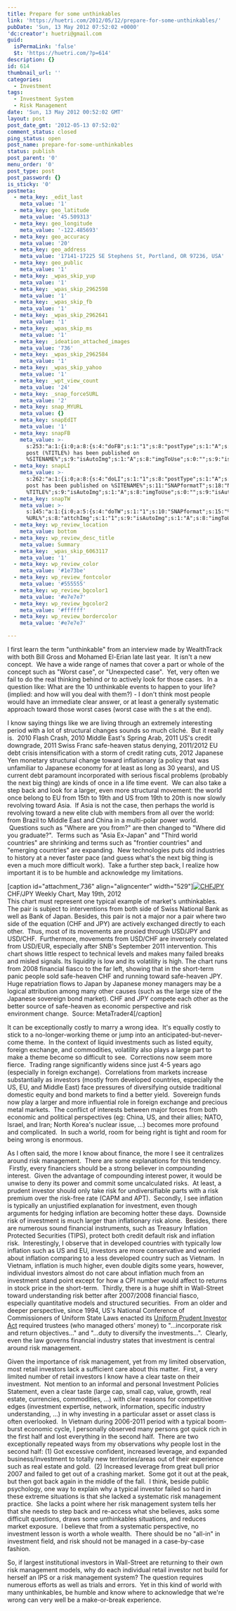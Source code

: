 ```yaml
---
title: Prepare for some unthinkables
link: 'https://huetri.com/2012/05/12/prepare-for-some-unthinkables/'
pubDate: 'Sun, 13 May 2012 07:52:02 +0000'
'dc:creator': huetri@gmail.com
guid:
  isPermaLink: 'false'
  $t: 'https://huetri.com/?p=614'
description: {}
id: 614
thumbnail_url: ''
categories:
  - Investment
tags:
  - Investment System
  - Risk Management
date: 'Sun, 13 May 2012 00:52:02 GMT'
layout: post
post_date_gmt: '2012-05-13 07:52:02'
comment_status: closed
ping_status: open
post_name: prepare-for-some-unthinkables
status: publish
post_parent: '0'
menu_order: '0'
post_type: post
post_password: {}
is_sticky: '0'
postmeta:
  - meta_key: _edit_last
    meta_value: '1'
  - meta_key: geo_latitude
    meta_value: '45.509313'
  - meta_key: geo_longitude
    meta_value: '-122.485693'
  - meta_key: geo_accuracy
    meta_value: '20'
  - meta_key: geo_address
    meta_value: '17141-17225 SE Stephens St, Portland, OR 97236, USA'
  - meta_key: geo_public
    meta_value: '1'
  - meta_key: _wpas_skip_yup
    meta_value: '1'
  - meta_key: _wpas_skip_2962598
    meta_value: '1'
  - meta_key: _wpas_skip_fb
    meta_value: '1'
  - meta_key: _wpas_skip_2962641
    meta_value: '1'
  - meta_key: _wpas_skip_ms
    meta_value: '1'
  - meta_key: _ideation_attached_images
    meta_value: '736'
  - meta_key: _wpas_skip_2962584
    meta_value: '1'
  - meta_key: _wpas_skip_yahoo
    meta_value: '1'
  - meta_key: _wpt_view_count
    meta_value: '24'
  - meta_key: _snap_forceSURL
    meta_value: '2'
  - meta_key: snap_MYURL
    meta_value: {}
  - meta_key: snapEdIT
    meta_value: '1'
  - meta_key: snapFB
    meta_value: >-
      s:253:"a:1:{i:0;a:8:{s:4:"doFB";s:1:"1";s:8:"postType";s:1:"A";s:10:"AttachPost";s:1:"2";s:10:"SNAPformat";s:51:"New
      post (%TITLE%) has been published on
      %SITENAME%";s:9:"isAutoImg";s:1:"A";s:8:"imgToUse";s:0:"";s:9:"isAutoURL";s:1:"A";s:8:"urlToUse";s:0:"";}}";
  - meta_key: snapLI
    meta_value: >-
      s:262:"a:1:{i:0;a:8:{s:4:"doLI";s:1:"1";s:8:"postType";s:1:"A";s:10:"SNAPformat";s:41:"New
      post has been published on %SITENAME%";s:11:"SNAPformatT";s:18:"New Post -
      %TITLE%";s:9:"isAutoImg";s:1:"A";s:8:"imgToUse";s:0:"";s:9:"isAutoURL";s:1:"A";s:8:"urlToUse";s:0:"";}}";
  - meta_key: snapTW
    meta_value: >-
      s:145:"a:1:{i:0;a:5:{s:4:"doTW";s:1:"1";s:10:"SNAPformat";s:15:"%TITLE% -
      %URL%";s:8:"attchImg";s:1:"1";s:9:"isAutoImg";s:1:"A";s:8:"imgToUse";s:0:"";}}";
  - meta_key: wp_review_location
    meta_value: bottom
  - meta_key: wp_review_desc_title
    meta_value: Summary
  - meta_key: _wpas_skip_6063117
    meta_value: '1'
  - meta_key: wp_review_color
    meta_value: '#1e73be'
  - meta_key: wp_review_fontcolor
    meta_value: '#555555'
  - meta_key: wp_review_bgcolor1
    meta_value: '#e7e7e7'
  - meta_key: wp_review_bgcolor2
    meta_value: '#ffffff'
  - meta_key: wp_review_bordercolor
    meta_value: '#e7e7e7'

---
```

I first learn the term "unthinkable" from an interview made by WealthTrack with both Bill Gross and Mohamed El-Erian late last year.  It isn't a new concept.  We have a wide range of names that cover a part or whole of the concept such as "Worst case", or "Unexpected case".  Yet, very often we fail to do the real thinking behind or to actively look for those cases.  In a question like: What are the 10 unthinkable events to happen to your life? (implied: and how will you deal with them?) - I don't think most people would have an immediate clear answer, or at least a generally systematic approach toward those worst cases (worst case with the s at the end).

I know saying things like we are living through an extremely interesting period with a lot of structural changes sounds so much cliché.  But it really is.  2010 Flash Crash, 2010 Middle East's Spring Arab, 2011 US's credit downgrade, 2011 Swiss Franc safe-heaven status denying, 2011/2012 EU debt crisis intensification with a storm of credit rating cuts, 2012 Japanese Yen monetary structural change toward inflationary (a policy that was unfamiliar to Japanese economy for at least as long as 30 years), and US current debt paramount incorporated with serious fiscal problems (probably the next big thing) are kinds of once in a life time event.  We can also take a step back and look for a larger, even more structural movement: the world once belong to EU from 15th to 19th and US from 19th to 20th is now slowly revolving toward Asia.  If Asia is not the case, then perhaps the world is revolving toward a new elite club with members from all over the world: from Brazil to Middle East and China in a multi-polar power world.  Questions such as "Where are you from?" are then changed to "Where did you graduate?".  Terms such as "Asia Ex-Japan" and "Third world countries" are shrinking and terms such as "frontier countries" and "emerging countries" are expanding.  New technologies puts old industries to history at a never faster pace (and guess what's the next big thing is even a much more difficult work).  Take a further step back, I realize how important it is to be humble and acknowledge my limitations.

\[caption id="attachment\_736" align="aligncenter" width="529"\][![](http://69.195.124.154/~huetrico/wp-content/uploads/2012/05/chfjpy.png "CHFJPY")](http://69.195.124.154/~huetrico/wp-content/uploads/2012/05/chfjpy.png) CHF/JPY Weekly Chart, May 19th, 2012  
This chart must represent one typical example of market's unthinkables. The pair is subject to interventions from both side of Swiss National Bank as well as Bank of Japan. Besides, this pair is not a major nor a pair where two side of the equation (CHF and JPY) are actively exchanged directly to each other.  Thus, most of its movements are proxied through USD/JPY and USD/CHF.  Furthermore, movements from USD/CHF are inversely correlated from USD/EUR, especially after SNB's September 2011 intervention. This chart shows little respect to technical levels and makes many failed breaks and misled signals. Its liquidity is low and its volatility is high. The chart runs from 2008 financial fiasco to the far left, showing that in the short-term panic people sold safe-heaven CHF and running toward safe-heaven JPY. Huge repatriation flows to Japan by Japanese money managers may be a logical attribution among many other causes (such as the large size of the Japanese sovereign bond market). CHF and JPY compete each other as the better source of safe-heaven as economic perspective and risk environment change.  Source: MetaTrader4\[/caption\]

It can be exceptionally costly to marry a wrong idea.  It's equally costly to stick to a no-longer-working theme or jump into an anticipated-but-never-come theme.  In the context of liquid investments such as listed equity, foreign exchange, and commodities, volatility also plays a large part to make a theme become so difficult to see.  Corrections now seem more fierce.  Trading range significantly widens since just 4-5 years ago (especially in foreign exchange).  Correlations from markets increase substantially as investors (mostly from developed countries, especially the US, EU, and Middle East) face pressures of diversifying outside traditional domestic equity and bond markets to find a better yield.  Sovereign funds now play a larger and more influential role in foreign exchange and precious metal markets.  The conflict of interests between major forces from both economic and political perspectives (eg: China, US, and their allies; NATO, Israel, and Iran; North Korea's nuclear issue, ...) becomes more profound and complicated.  In such a world, room for being right is tight and room for being wrong is enormous.

As I often said, the more I know about finance, the more I see it centralizes around risk management.  There are some explanations for this tendency.  Firstly, every financiers should be a strong believer in compounding interest.  Given the advantage of compounding interest power, it would be unwise to deny its power and commit some uncalculated risks.  At least, a prudent investor should only take risk for undiversifiable parts with a risk premium over the risk-free rate (CAPM and APT).  Secondly, I see inflation is typically an unjustified explanation for investment, even though arguments for hedging inflation are becoming hotter these days.  Downside risk of investment is much larger than inflationary risk alone.  Besides, there are numerous sound financial instruments, such as Treasury Inflation Protected Securities (TIPS), protect both credit default risk and inflation risk.  Interestingly, I observe that in developed countries with typically low inflation such as US and EU, investors are more conservative and worried about inflation comparing to a less developed country such as Vietnam.  In Vietnam, inflation is much higher, even double digits some years, however, individual investors almost do not care about inflation much from an investment stand point except for how a CPI number would affect to returns in stock price in the short-term.  Thirdly, there is a huge shift in Wall-Street toward understanding risk better after 2007/2008 financial fiasco, especially quantitative models and structured securities.  From an older and deeper perspective, since 1994, US's National Conference of Commissioners of Uniform State Laws enacted its [Uniform Prudent Investor Act](http://www.law.upenn.edu/bll/archives/ulc/fnact99/1990s/upia94.pdf "Uniform Prudent Investor Act") required trustees (who managed others' money) to "...incorporate risk and return objectives..." and "...duty to diversify the investments...".  Clearly, even the law governs financial industry states that investment is central around risk management.

Given the importance of risk management, yet from my limited observation, most retail investors lack a sufficient care about this matter.  First, a very limited number of retail investors I know have a clear taste on their investment.  Not mention to an informal and personal Investment Policies Statement, even a clear taste (large cap, small cap, value, growth, real estate, currencies, commodities, ...) with clear reasons for competitive edges (investment expertise, network, information, specific industry understanding, ...) in why investing in a particular asset or asset class is often overlooked.  In Vietnam during 2006-2011 period with a typical boom-burst economic cycle, I personally observed many persons got quick rich in the first half and lost everything in the second half.  There are two exceptionally repeated ways from my observations why people lost in the second half: (1) Got excessive confident, increased leverage, and expanded business/investment to totally new territories/areas out of their experience such as real estate and gold.  (2) Increased leverage from great bull prior 2007 and failed to get out of a crashing market.  Some got it out at the peak, but then got back again in the middle of the fall.  I think, beside public psychology, one way to explain why a typical investor failed so hard in these extreme situations is that she lacked a systematic risk management practice.  She lacks a point where her risk management system tells her that she needs to step back and re-access what she believes, asks some difficult questions, draws some unthinkables situations, and reduces market exposure.  I believe that from a systematic perspective, no investment lesson is worth a whole wealth.  There should be no "all-in" in investment field, and risk should not be managed in a case-by-case fashion.

So, if largest institutional investors in Wall-Street are returning to their own risk management models, why do each individual retail investor not build for herself an IPS or a risk management system? The question requires numerous efforts as well as trials and errors.  Yet in this kind of world with many unthinkables, be humble and know where to acknowledge that we're wrong can very well be a make-or-break experience.